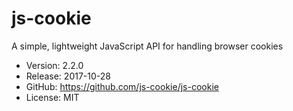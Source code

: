 # js-cookie

A simple, lightweight JavaScript API for handling browser cookies

- Version: 2.2.0
- Release: 2017-10-28
- GitHub: https://github.com/js-cookie/js-cookie
- License: MIT
